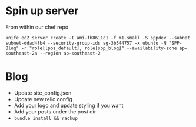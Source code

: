 Spin up server
==
  From within our chef repo

    knife ec2 server create -I ami-fb8611c1 -f m1.small -S sppdev --subnet subnet-ddad4fb4 --security-group-ids sg-3b544757 -x ubuntu -N "SPP-Blog" -r "role[lpos_default], role[spp_blog]" --availability-zone ap-southeast-2a --region ap-southeast-2

Blog
==
 - Update site_config.json
 - Update new relic config
 - Add your logo and update styling if you want
 - Add your posts under the post dir
 - `bundle install && rackup`
